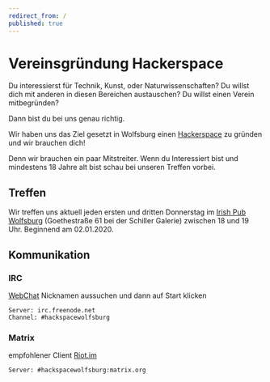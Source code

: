 ```yaml
---
redirect_from: /
published: true
---
```

# Vereinsgründung Hackerspace

Du interessierst für Technik, Kunst, oder Naturwissenschaften?
Du willst dich mit anderen in diesen Bereichen austauschen? 
Du willst einen Verein mitbegründen?

Dann bist du bei uns genau richtig.

Wir haben uns das Ziel gesetzt in Wolfsburg einen [Hackerspace](https://de.wikipedia.org/wiki/Hackerspace) zu gründen und wir brauchen dich!

Denn wir brauchen ein paar Mitstreiter.
Wenn du Interessiert bist und mindestens 18 Jahre alt bist schau bei unseren Treffen vorbei.

## Treffen

Wir treffen uns aktuell jeden ersten und dritten Donnerstag im [Irish Pub Wolfsburg](https://duckduckgo.com/?q=Irish+Pub+Wolfsburg&t=h_&ia=web&iaxm=places) (Goethestraße 61 bei der Schiller Galerie) zwischen 18 und 19 Uhr. Beginnend am 02.01.2020.

## Kommunikation

### IRC

[WebChat](https://kiwiirc.com/nextclient/irc.freenode.net/#hackspacewolfsburg)
Nicknamen aussuchen und dann auf Start klicken

	Server: irc.freenode.net
	Channel: #hackspacewolfsburg

### Matrix

empfohlener Client [Riot.im](https://about.riot.im)

	Server: #hackspacewolfsburg:matrix.org